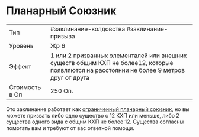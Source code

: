 # Планарный Союзник

|                |                                                                                                                                                                                                                                                                                                                          |
| -------------- | ------------------------------------------------------------------------------------------------------------------------------------------------------------------------------------------------------------------------------------------------------------------------------------------------------------------------ |
| Тип            | #заклинание-колдовства #заклинание-призыва                                                                                                                                                                                                                                               |
| Уровень        | Жр 6                                                                                                                                                                                                                                                                                                                     |
| Эффект         | 1 или 2 призванных элементалей или внешних существ общим КХП не более12, которые появляются на расстоянии не более 9 метров друг от друга  |
| Стоимость в Оп | 250 Оп.                                                                                                                                                                                                                                                                                                                  |

Это заклинание работает как [ограниченный планарный союзник](/spells/планарный-союзник-ограниченный.md), но вы можете призвать либо одно существо с 12 КХП или меньше, либо 2 существа одного вида с общим КХП не более 12.  Существа согласны помогать вам и требуют от вас ответной помощи.   
